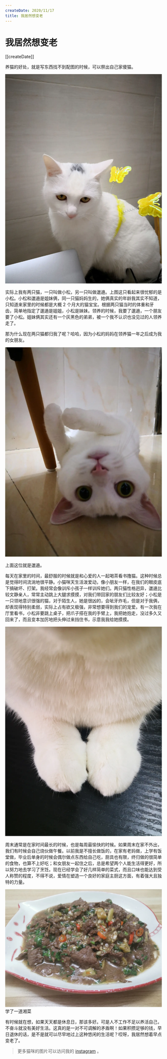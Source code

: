 ```yaml
---
createDate: 2020/11/17
title: 我居然想变老
---
```


# 我居然想变老

[[createDate]]

养猫的好处，就是写东西找不到配图的时候，可以祭出自己家傻猫。

![小松](./小松.png)

实际上我有两只猫，一只叫做小松，另一只叫做邋遢。上图这只看起来很忧郁的是小松。小松和邋遢是姐妹俩，同一只猫妈妈生的，她俩真实的年龄我其实不知道，只知道来家里的时候都是大概 2 个月大的猫宝宝。根据两只猫当时的体重和牙齿，简单地指定了邋遢是姐姐，小松是妹妹。领养的时候，我要了邋遢，一个朋友要了小松。姐妹俩其实还有一个灰黑色的弟弟，被一个我不认识也没见过的人领养走了。

那为什么现在两只猫都归我了呢？哈哈，因为小松的妈妈在领养猫一年之后成为我的女朋友。

![邋遢](./邋遢.png)

上面这位就是邋遢。

每天在家里的时间，最舒服的时候就是和心爱的人一起喝茶看书撸猫。这种时候总是觉得时间流淌地很平静。小猫咪天生活泼爱动，像小朋友一样，在我们的眼皮底下搞破坏、打架。我经常会像训斥小孩子一样训斥她们。两只猫性格迥异，邋遢比较文静亲人，常常主动跳上大腿求摸摸，对我们带回家的朋友们比较友好；小松是一只领地意识很强的猫，对于陌生人，她是很凶的，会呲牙炸毛，但是对于我俩，却表现得特别柔弱，实际上占有欲又极强，非常想要得到我们的宠爱。有一次我在厅里看书，小松非要跳上桌子，把爪子搭在我的手臂上，我把她抱走，没过多久又回来了，而且变本加厉地把头伸过来挡住书，示意我我给她摸摸。

![小松的爪子](./小松的爪子.png)

周末通常是在家时间最长的时候，也是每周最愉快的时候。如果周末在家不外出，我们有时候会自己烧伙做午餐。以前我是不擅长做饭的，在家有老妈做，上学有饭堂做，毕业后单身的时候会偶尔做点东西给自己吃，厨具也有限，终归做的很简单的食物，也算不上好吃；和女朋友一起住之后，总是希望两个人能生活得更好，所以努力地去学习了烹饪。现在已经学会了好几样简单的菜式，而且口味也能达到受人称赞的程度，不得不说，爱情在塑造一个良好的家庭主厨这方面，有着强大且独特的力量。

![学了一道湘菜](./学了一道湘菜.png)
学了一道湘菜

有时候就在想，如果天天都是休息日，那该多好。可是人不工作不足以养活自己，不奋斗就没有美好生活。这真的是一对不可调解的矛盾啊！如果积攒足够的钱，早日退休的话，是不是就可以尽早地过上这种悠闲的生活呢？哎呀，我居然想着早点变老了。

> 更多猫咪的图片可以访问我的 [instagram](https://www.instagram.com/yangholmes/) 。
